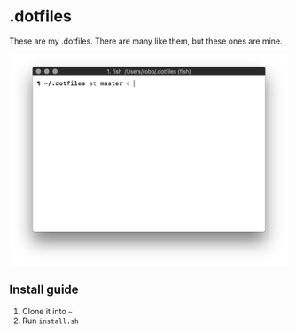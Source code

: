 # .dotfiles

These are my .dotfiles.
There are many like them, but these ones are mine.

<p align="center">
   <img src="img/prompt.png" width="656px">
</p>

## Install guide

1. Clone it into `~`
2. Run `install.sh`
